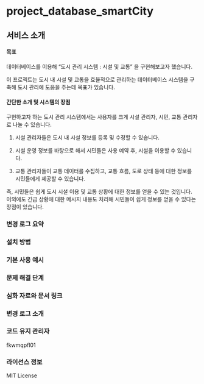 # project_database_smartCity

## 서비스 소개

#### 목표
데이터베이스를 이용해 “도시 관리 시스템 : 시설 및 교통” 을 구현해보고자 했습니다.  

이 프로젝트는 도시 내 시설 및 교통을 효율적으로 관리하는 데이터베이스 시스템을 구축해 도시 관리에 도움을 주는데 목표가 있습니다.

#### 간단한 소개 및 시스템의 장점

구현하고자 하는 도시 관리 시스템에서는 사용자를 크게 시설 관리자, 시민, 교통 관리자로 나눌 수 있습니다.
1. 시설 관리자들은 도시 내 시설 정보를 등록 및 수정할 수 있습니다. 

2. 시설 운영 정보를 바탕으로 해서 시민들은 사용 예약 후, 시설을 이용할 수 있습니다. 

3. 교통 관리자들이 교통 데이터를 수집하고, 교통 흐름, 도로 상태 등에 대한 정보를 시민들에게 제공할 수 있습니다. 

즉, 시민들은 쉽게 도시 시설 이용 및 교통 상황에 대한 정보를 얻을 수 있는 것입니다.   
이외에도 긴급 상황에 대한 메시지 내용도 처리해 시민들이 쉽게 정보를 얻을 수 있다는 장점이 있습니다.


### 변경 로그 요약
### 설치 방법
### 기본 사용 예시
### 문제 해결 단계
### 심화 자료와 문서 링크
### 변경 로그 소개
### 코드 유지 관리자
fkwmqpfl01
### 라이선스 정보
MIT License